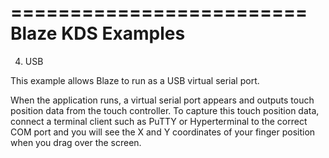 =========================
Blaze KDS Examples
=========================

4. USB

This example allows Blaze to run as a USB virtual serial port.

When the application runs, a virtual serial port appears and outputs touch position
data from the touch controller. To capture this touch position data, connect a terminal
client such as PuTTY or Hyperterminal to the correct COM port and you will see the X
and Y coordinates of your finger position when you drag over the screen.
